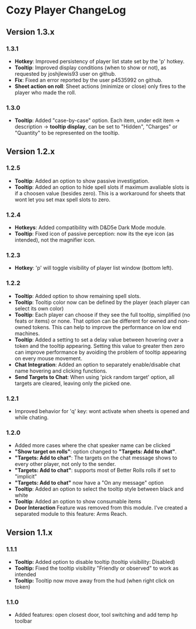 # Cozy Player ChangeLog

## Version 1.3.x

### 1.3.1
* **Hotkey**: Improved persistency of player list state set by the 'p' hotkey.
* **Tooltip**: Improved display conditions (when to show or not), as requested by joshjlewis93 user on github.
* **Fix**: Fixed an error reported by the user p4535992 on github.
* **Sheet action on roll**: Sheet actions (minimize or close) only fires to the player who made the roll.

### 1.3.0
* **Tooltip**: Added "case-by-case" option. Each item, under edit item -> description -> **tooltip display**, can be set to "Hidden", "Charges" or "Quantity" to be represented on the tooltip. 

## Version 1.2.x

### 1.2.5
* **Tooltip**: Added an option to show passive investigation.
* **Tooltip**: Added an option to hide spell slots if maximum avaliable slots is if a choosen value (besides zero). This is a workaround for sheets that wont let you set max spell slots to zero.

### 1.2.4
* **Hotkeys**: Added compatibility with D&D5e Dark Mode module. 
* **Tooltip**: Fixed icon of passive perception: now its the eye icon (as intended), not the magnifier icon.

### 1.2.3
* **Hotkey**: 'p' will toggle visibility of player list window (bottom left).

### 1.2.2
* **Tooltip**: Added option to show remaining spell slots.
* **Tooltip**: Tooltip color now can be defined by the player (each player can select its own color)
* **Tooltip**: Each player can choose if they see the full tooltip, simplified (no feats or items) or none. That option can be different for owned and non-owned tokens. This can help to improve the performance on low end machines. 
* **Tooltip**: Added a setting to set a delay value between hovering over a token and the tooltip appearing. Setting this value to greater then zero can improve performance by avoiding the problem of tooltip appearing on every mouse movement.
* **Chat Integration**: Added an option to separately enable/disable chat name hovering and clicking functions.
* **Send Targets to Chat**: When using 'pick random target' option, all targets are cleared, leaving only the picked one. 

### 1.2.1
* Improved behavior for 'q' key: wont activate when sheets is opened and while chating.

### 1.2.0

* Added more cases where the chat speaker name can be clicked
* **"Show target on rolls"**: option changed to **"Targets: Add to chat"**. 
* **"Targets: Add to chat"**: The targets on the chat message shows to every other player, not only to the sender.
* **"Targets: Add to chat"**: supports most of Better Rolls rolls if set to "implicit"
* **"Targets: Add to chat"** now have a "On any message" option
* **Tooltip**: Added an option to select the tooltip style between black and white
* **Tooltip**: Added an option to show consumable items
* **Door Interaction** Feature was removed from this module. I've created a separated module to this feature: Arms Reach.

## Version 1.1.x

### 1.1.1

* **Tooltip:** Added option to disable tooltip (tooltip visibility: Disabled)
* **Tooltip:** Fixed the tooltip visibility "Friendly or observed" to work as intended
* **Tooltip:** Tooltip now move away from the hud (when right click on token)

### 1.1.0
* Added features: open closest door, tool switching and add temp hp toolbar
